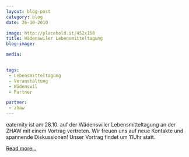 ```yaml
---
layout: blog-post
category: blog
date: 26-10-2010

image: http://placehold.it/452x150
title: Wädenswiler Lebensmitteltagung 
blog-image: 

media:  


tags:
 - Lebensmitteltagung
 - Veranstaltung
 - Wädenswil
 - Partner

partner: 
 - zhaw
---
```


eaternity ist am 28.10. auf der Wädenswiler Lebensmitteltagung an der ZHAW mit einem Vortrag vertreten. Wir freuen uns auf neue Kontakte und spannende Diskussionen! Unser Vortrag findet um 11Uhr statt.
 
[Read more...][1]

[1]: http://www.lsfm.zhaw.ch/de/science/ueber-uns/aktuelles/medien/medien-detail/news/lebensmitteltagung-zu-produktivitaet-und-nachhaltigkeit.html

